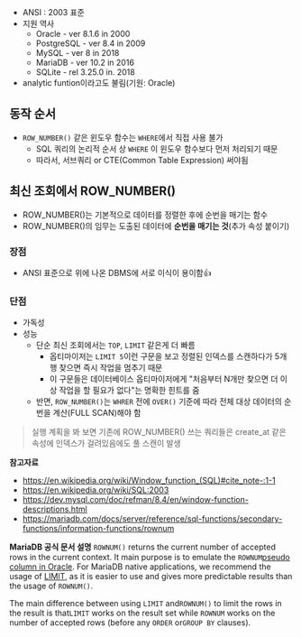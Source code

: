 - ANSI : 2003 표준
- 지원 역사
	- Oracle - ver 8.1.6 in 2000
	- PostgreSQL - ver 8.4 in 2009
	- MySQL - ver 8 in 2018
	- MariaDB - ver 10.2 in 2016
	- SQLite - rel 3.25.0 in. 2018
- analytic funtion이라고도 불림(기원: Oracle)

## 동작 순서
- `ROW_NUMBER()` 같은 윈도우 함수는 `WHERE`에서 직접 사용 불가
	- SQL 쿼리의 논리적 순서 상 `WHERE` 이 윈도우 함수보다 먼저 처리되기 때문
	- 따라서, 서브쿼리 or CTE(Common Table Expression) 써야됨
## 최신 조회에서 ROW_NUMBER()
- ROW_NUMBER()는 기본적으로 데이터를 정렬한 후에 순번을 매기는 함수
- ROW_NUMBER()의 임무는 도출된 데이터에 **순번을 매기는 것**(추가 속성 붙이기)

### 장점
- ANSI 표준으로 위에 나온 DBMS에 서로 이식이 용이함👍
### 단점
- 가독성
- 성능
	- 단순 최신 조회에서는 `TOP`, `LIMIT` 같은게 더 빠름
		- 옵티마이저는 `LIMIT 5`이런 구문을 보고 정렬된 인덱스를 스캔하다가 5개 행 찾으면 즉시 작업을 멈추기 때문
		- 이 구문들은 데이터베이스 옵티마이저에게 "처음부터 N개만 찾으면 더 이상 작업을 할 필요가 없다"는 명확한 힌트를 줌
	- 반면, `ROW_NUMBER()`는 `WHRER` 전에 `OVER()` 기준에 따라 전체 대상 데이터의 순번을 계산(FULL SCAN)해야 함

> 실행 계획을 봐 보면 기존에 ROW_NUMBER() 쓰는 쿼리들은 create_at 같은 속성에 인덱스가 걸려있음에도 풀 스캔이 발생


**참고자료**
- https://en.wikipedia.org/wiki/Window_function_(SQL)#cite_note-:1-1
- https://en.wikipedia.org/wiki/SQL:2003
- https://dev.mysql.com/doc/refman/8.4/en/window-function-descriptions.html
- https://mariadb.com/docs/server/reference/sql-functions/secondary-functions/information-functions/rownum

**MariaDB 공식 문서 설명**
`ROWNUM()` returns the current number of accepted rows in the current context. It main purpose is to emulate the `ROWNUM`[pseudo column in Oracle](https://docs.oracle.com/en/database/oracle/oracle-database/19/sqlrf/ROWNUM-Pseudocolumn.html#GUID-2E40EC12-3FCF-4A4F-B5F2-6BC669021726). For MariaDB native applications, we recommend the usage of [LIMIT](https://mariadb.com/docs/server/reference/sql-statements/data-manipulation/selecting-data/limit), as it is easier to use and gives more predictable results than the usage of `ROWNUM()`.

The main difference between using `LIMIT` and`ROWNUM()` to limit the rows in the result is that`LIMIT` works on the result set while `ROWNUM` works on the number of accepted rows (before any `ORDER` or`GROUP BY` clauses).